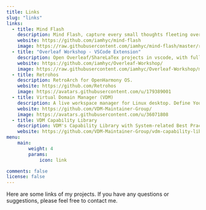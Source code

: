 ```yaml
---
title: Links
slug: "links"
links:
  - title: Mind Flash
    description: Mind Flash, capture every small thoughts fleeting over your mind.
    website: https://github.com/iamhyc/mind-flash
    image: https://raw.githubusercontent.com/iamhyc/mind-flash/master/res/icons/pulse_heart.png
  - title: "Overleaf Workshop - VSCode Extension"
    description: Open Overleaf/ShareLaTex projects in vscode, with full collaboration support.
    website: https://github.com/iamhyc/Overleaf-Workshop/
    image: https://raw.githubusercontent.com/iamhyc/Overleaf-Workshop/master/resources/icons/app_icon.png
  - title: Retrohos
    description: RetroArch for OpenHarmony OS.
    website: https://github.com/Retrohos
    image: https://avatars.githubusercontent.com/u/179389001
  - title: Virtual Domain Manager (VDM)
    description: A live workspace manager for Linux desktop. Define Your Linux Desktop by Temporal Wrokspace.
    website: https://github.com/VDM-Maintainer-Group/
    image: https://avatars.githubusercontent.com/u/36071808
  - title: VDM Capability Library
    description: VDM's Capability Library with System-related Best Practice. E.g., `inotify-lookup`, `x11-manager`, `browser-bridge`, etc.
    website: https://github.com/VDM-Maintainer-Group/vdm-capability-library
menu:
    main: 
        weight: 4
        params:
            icon: link

comments: false
license: false
---
```


Here are some links of my projects. If you have any questions or suggestions, please feel free to contact me.
